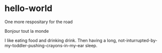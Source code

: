 # hello-world
One more respositary for the road

Bonjour tout la monde

I like eating food and drinking drink. 
Then having a long, not-inturrupted-by-my-toddler-pushing-crayons-in-my-ear sleep.
